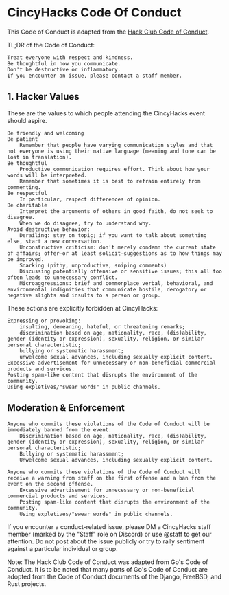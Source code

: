 # CincyHacks Code Of Conduct

This Code of Conduct is adapted from the [Hack Club Code of Conduct](https://hackclub.com/conduct/).

TL;DR of the Code of Conduct:

    Treat everyone with respect and kindness.
    Be thoughtful in how you communicate.
    Don't be destructive or inflammatory.
    If you encounter an issue, please contact a staff member.

## 1. Hacker Values

These are the values to which people attending the CincyHacks event should aspire.

    Be friendly and welcoming
    Be patient
        Remember that people have varying communication styles and that not everyone is using their native language (meaning and tone can be lost in translation).
    Be thoughtful
        Productive communication requires effort. Think about how your words will be interpreted.
        Remember that sometimes it is best to refrain entirely from commenting.
    Be respectful
        In particular, respect differences of opinion.
    Be charitable
        Interpret the arguments of others in good faith, do not seek to disagree.
        When we do disagree, try to understand why.
    Avoid destructive behavior:
        Derailing: stay on topic; if you want to talk about something else, start a new conversation.
        Unconstructive criticism: don't merely condemn the current state of affairs; offer—or at least solicit—suggestions as to how things may be improved.
        Snarking (pithy, unproductive, sniping comments)
        Discussing potentially offensive or sensitive issues; this all too often leads to unnecessary conflict.
        Microaggressions: brief and commonplace verbal, behavioral, and environmental indignities that communicate hostile, derogatory or negative slights and insults to a person or group.

These actions are explicitly forbidden at CincyHacks:

    Expressing or provoking:
        insulting, demeaning, hateful, or threatening remarks;
        discrimination based on age, nationality, race, (dis)ability, gender (identity or expression), sexuality, religion, or similar personal characteristic;
        bullying or systematic harassment;
        unwelcome sexual advances, including sexually explicit content.
    Excessive advertisement for unnecessary or non-beneficial commercial products and services.
    Posting spam-like content that disrupts the environment of the community.
    Using expletives/"swear words" in public channels.

## Moderation & Enforcement

    Anyone who commits these violations of the Code of Conduct will be immediately banned from the event:
        Discrimination based on age, nationality, race, (dis)ability, gender (identity or expression), sexuality, religion, or similar personal characteristic;
        Bullying or systematic harassment;
        Unwelcome sexual advances, including sexually explicit content.

    Anyone who commits these violations of the Code of Conduct will receive a warning from staff on the first offense and a ban from the event on the second offense.
        Excessive advertisement for unnecessary or non-beneficial commercial products and services.
        Posting spam-like content that disrupts the environment of the community.
        Using expletives/"swear words" in public channels.

If you encounter a conduct-related issue, please DM a CincyHacks staff member (marked by the "Staff" role on Discord) or use @staff to get our attention. Do not post about the issue publicly or try to rally sentiment against a particular individual or group.

Note: The Hack Club Code of Conduct was adapted from Go's Code of Conduct. It is to be noted that many parts of Go's Code of Conduct are adopted from the Code of Conduct documents of the Django, FreeBSD, and Rust projects.
